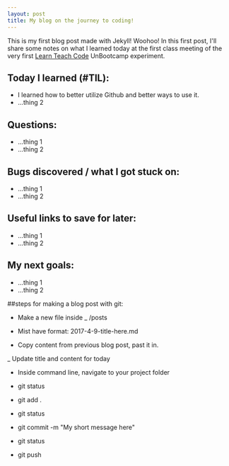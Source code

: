 ```yaml
---
layout: post
title: My blog on the journey to coding!
---
```


This is my first blog post made with Jekyll! Woohoo! In this first post, I'll share some notes on what I learned today at the first class meeting of the very first [Learn Teach Code](http://learnteachcode.org/) UnBootcamp experiment.

## Today I learned (#TIL):
- I learned how to better utilize Github and better ways to use it.
- ...thing 2

## Questions:

- ...thing 1
- ...thing 2

## Bugs discovered / what I got stuck on:

- ...thing 1
- ...thing 2

## Useful links to save for later:

- ...thing 1
- ...thing 2

## My next goals:

- ...thing 1
- ...thing 2

##steps for making a blog post with git:

- Make a new file inside _ /posts

- Mist have format: 2017-4-9-title-here.md

- Copy content from previous blog post, past it in.

_ Update title and content for today

- Inside command line, navigate to your project folder

- git status
- git add .
- git status
- git commit -m "My short message here"
- git status
- git push
